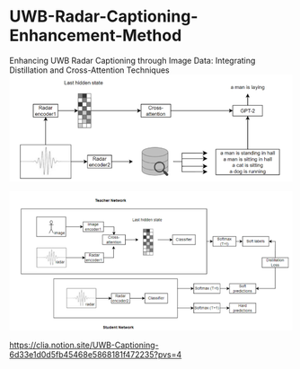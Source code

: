 # UWB-Radar-Captioning-Enhancement-Method
Enhancing UWB Radar Captioning through Image Data: Integrating Distillation and Cross-Attention Techniques
![alt text](image-2.png)


![alt text](image-1.png)


https://clia.notion.site/UWB-Captioning-6d33e1d0d5fb45468e5868181f472235?pvs=4